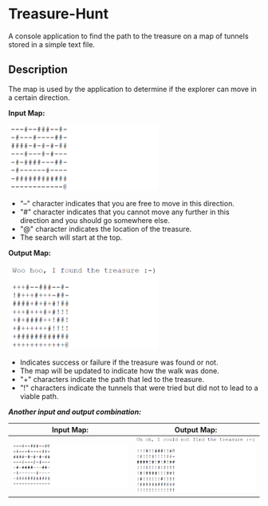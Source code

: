 # Treasure-Hunt
A console application to find the path to the treasure on a map of tunnels stored in a simple text file.

## Description
The map is used by the application to determine if the explorer can move in a certain direction.

**Input Map:**

<img src="https://github.com/DhwaniSondhi/Treasure-Hunt/blob/master/input1.png" alt="drawing" width="300"/> 

- "–" character indicates that you are free to move in this direction. 
- "#" character indicates that you cannot move any further in this direction and you should go somewhere else. 
- "@" character indicates the location of the treasure. 
- The search will start at the top.

**Output Map:**

<img src="https://github.com/DhwaniSondhi/Treasure-Hunt/blob/master/output1.PNG" alt="drawing" width="300"/> 

- Indicates success or failure if the treasure was found or not.
- The map will be updated to indicate how the walk was done. 
- "+" characters indicate the path that led to the treasure. 
- "!" characters indicate the tunnels that were tried but did not to lead to a viable path.


***Another input and output combination:***


**Input Map:**            |  **Output Map:**
:-------------------------:|:-------------------------:
![](https://github.com/DhwaniSondhi/Treasure-Hunt/blob/master/input2.png)  |  ![](https://github.com/DhwaniSondhi/Treasure-Hunt/blob/master/output2.PNG)
